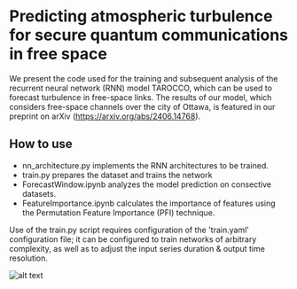 # Predicting atmospheric turbulence for secure quantum communications in free space

We present the code used for the training and subsequent analysis of the recurrent neural network (RNN) model TAROCCO, which can be used to forecast turbulence in free-space links. The results of our model, which considers free-space channels over the city of Ottawa, is featured in our preprint on arXiv (https://arxiv.org/abs/2406.14768). 

## How to use
- nn_architecture.py implements the RNN architectures to be trained.
- train.py prepares the dataset and trains the network
- ForecastWindow.ipynb analyzes the model prediction on consective datasets.
- FeatureImportance.ipynb calculates the importance of features using the Permutation Feature Importance (PFI) technique. 

Use of the train.py script requires configuration of the 'train.yaml' configuration file; it can be configured to train networks of arbitrary complexity, as well as to adjust the input series duration & output time resolution. 

![alt text][logo]

[logo]: https://github.com/TareqJ1000/TurbulentNetwork/blob/tareq/TaroccoAI.png "TAROCCO Card"


